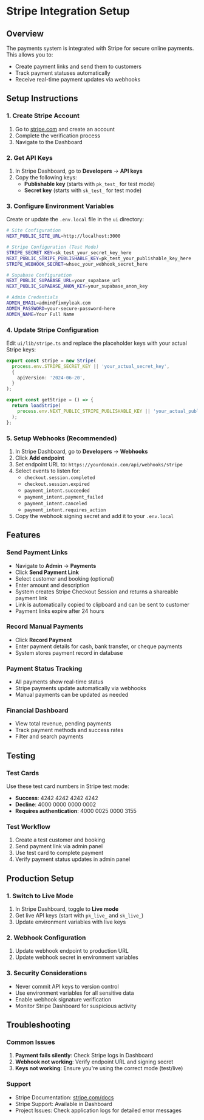 # Stripe Integration Setup

## Overview
The payments system is integrated with Stripe for secure online payments. This allows you to:
- Create payment links and send them to customers
- Track payment statuses automatically
- Receive real-time payment updates via webhooks

## Setup Instructions

### 1. Create Stripe Account
1. Go to [stripe.com](https://stripe.com) and create an account
2. Complete the verification process
3. Navigate to the Dashboard

### 2. Get API Keys
1. In Stripe Dashboard, go to **Developers** → **API keys**
2. Copy the following keys:
   - **Publishable key** (starts with `pk_test_` for test mode)
   - **Secret key** (starts with `sk_test_` for test mode)

### 3. Configure Environment Variables
Create or update the `.env.local` file in the `ui` directory:

```bash
# Site Configuration
NEXT_PUBLIC_SITE_URL=http://localhost:3000

# Stripe Configuration (Test Mode)
STRIPE_SECRET_KEY=sk_test_your_secret_key_here
NEXT_PUBLIC_STRIPE_PUBLISHABLE_KEY=pk_test_your_publishable_key_here
STRIPE_WEBHOOK_SECRET=whsec_your_webhook_secret_here

# Supabase Configuration
NEXT_PUBLIC_SUPABASE_URL=your_supabase_url
NEXT_PUBLIC_SUPABASE_ANON_KEY=your_supabase_anon_key

# Admin Credentials
ADMIN_EMAIL=admin@fixmyleak.com
ADMIN_PASSWORD=your-secure-password-here
ADMIN_NAME=Your Full Name
```

### 4. Update Stripe Configuration
Edit `ui/lib/stripe.ts` and replace the placeholder keys with your actual Stripe keys:

```typescript
export const stripe = new Stripe(
  process.env.STRIPE_SECRET_KEY || 'your_actual_secret_key',
  {
    apiVersion: '2024-06-20',
  }
);

export const getStripe = () => {
  return loadStripe(
    process.env.NEXT_PUBLIC_STRIPE_PUBLISHABLE_KEY || 'your_actual_publishable_key'
  );
};
```

### 5. Setup Webhooks (Recommended)
1. In Stripe Dashboard, go to **Developers** → **Webhooks**
2. Click **Add endpoint**
3. Set endpoint URL to: `https://yourdomain.com/api/webhooks/stripe`
4. Select events to listen for:
   - `checkout.session.completed`
   - `checkout.session.expired`
   - `payment_intent.succeeded`
   - `payment_intent.payment_failed`
   - `payment_intent.canceled`
   - `payment_intent.requires_action`
5. Copy the webhook signing secret and add it to your `.env.local`

## Features

### Send Payment Links
- Navigate to **Admin** → **Payments**
- Click **Send Payment Link**
- Select customer and booking (optional)
- Enter amount and description
- System creates Stripe Checkout Session and returns a shareable payment link
- Link is automatically copied to clipboard and can be sent to customer
- Payment links expire after 24 hours

### Record Manual Payments
- Click **Record Payment** 
- Enter payment details for cash, bank transfer, or cheque payments
- System stores payment record in database

### Payment Status Tracking
- All payments show real-time status
- Stripe payments update automatically via webhooks
- Manual payments can be updated as needed

### Financial Dashboard
- View total revenue, pending payments
- Track payment methods and success rates
- Filter and search payments

## Testing

### Test Cards
Use these test card numbers in Stripe test mode:
- **Success**: 4242 4242 4242 4242
- **Decline**: 4000 0000 0000 0002
- **Requires authentication**: 4000 0025 0000 3155

### Test Workflow
1. Create a test customer and booking
2. Send payment link via admin panel
3. Use test card to complete payment
4. Verify payment status updates in admin panel

## Production Setup

### 1. Switch to Live Mode
1. In Stripe Dashboard, toggle to **Live mode**
2. Get live API keys (start with `pk_live_` and `sk_live_`)
3. Update environment variables with live keys

### 2. Webhook Configuration
1. Update webhook endpoint to production URL
2. Update webhook secret in environment variables

### 3. Security Considerations
- Never commit API keys to version control
- Use environment variables for all sensitive data
- Enable webhook signature verification
- Monitor Stripe Dashboard for suspicious activity

## Troubleshooting

### Common Issues
1. **Payment fails silently**: Check Stripe logs in Dashboard
2. **Webhook not working**: Verify endpoint URL and signing secret
3. **Keys not working**: Ensure you're using the correct mode (test/live)

### Support
- Stripe Documentation: [stripe.com/docs](https://stripe.com/docs)
- Stripe Support: Available in Dashboard
- Project Issues: Check application logs for detailed error messages 